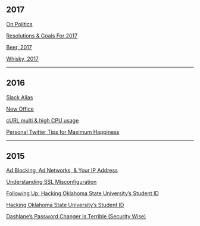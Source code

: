 ## 2017

<a class="page" href="/on-politics">On Politics</a>

<a class="page" href="/resolutions">Resolutions & Goals For 2017</a>

<a class="page" href="/beer">Beer, 2017</a>

<a class="page" href="/whisky">Whisky, 2017</a>

<hr>

## 2016

<a class="page" href="/slack-alias">Slack Alias</a>

<a class="page" href="/new-office">New Office</a>

<a class="page" href="/curl-multi-high-cpu-usage">cURL multi & high CPU usage</a>

<a class="page" href="/personal-twitter-tips-for-maximum-happiness">Personal Twitter Tips for Maximum Happiness</a>

<hr>

## 2015

<a class="page" href="/on-ad-blocking">Ad Blocking, Ad Networks, & Your IP Address</a>

<a class="page" href="/ssl">Understanding SSL Misconfiguration</a>

<a class="page" href="/following-up-hacking-oklahoma-state-universitys-student-id">Following Up: Hacking Oklahoma State University’s Student ID</a>

<a class="page" href="/hacking-oklahoma-state-university-student-id">Hacking Oklahoma State University’s Student ID</a>

<a class="page" href="/dashlane-password-changer-is-terrible">Dashlane’s Password Changer Is Terrible (Security Wise)</a>
